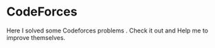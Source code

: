 # CodeForces
Here I solved some Codeforces problems . Check it out and Help me to improve themselves.

